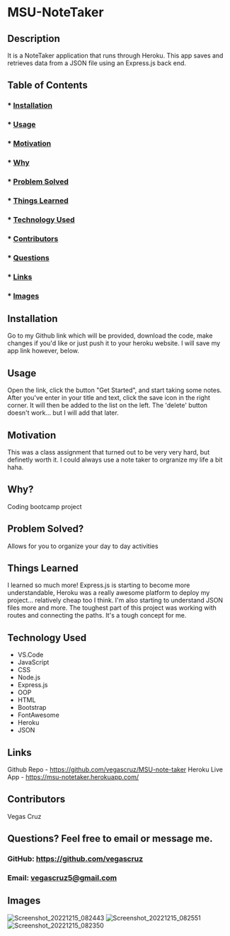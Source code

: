 
  # MSU-NoteTaker

  ## Description
  It is a NoteTaker application that runs through Heroku. This app saves and retrieves data from a JSON file using an Express.js back end. 
  
  ## Table of Contents
  ###  * [Installation](#installation)
  ###  * [Usage](#usageInformation)
  ###  * [Motivation](#motivation)
  ###  * [Why](#why)
  ###  * [Problem Solved](#problemSolved)
  ###  * [Things Learned](#thingsLearned)
  ###  * [Technology Used](#technologyUsed)
  ###  * [Contributors](#contributionGuidelines)
  ###  * [Questions](#questions)
  ###  * [Links](#links)
  ###  * [Images](#images)
  
  ## Installation
  Go to my Github link which will be provided, download the code, make changes if you'd like or just push it to your heroku website. I will save my app link however, below.

  ## Usage
  Open the link, click the button "Get Started", and start taking some notes. After you've enter in your title and text, click the save icon in the right corner. It will then be added to the list on the left. The 'delete' button doesn't work... but I will add that later.

  ## Motivation
  This was a class assignment that turned out to be very very hard, but definetly worth it. I could always use a note taker to orgranize my life a bit haha. 

  ## Why?
  Coding bootcamp project

  ## Problem Solved?
  Allows for you to organize your day to day activities

  ## Things Learned
  I learned so much more! Express.js is starting to become more understandable, Heroku was a really awesome platform to deploy my project... relatively cheap too I think. I'm also starting to understand JSON files more and more. The toughest part of this project was working with routes and connecting the paths. It's a tough concept for me.

  ## Technology Used
  * VS.Code
  * JavaScript
  * CSS
  * Node.js
  * Express.js
  * OOP
  * HTML
  * Bootstrap
  * FontAwesome
  * Heroku
  * JSON

  ## Links
  Github Repo - https://github.com/vegascruz/MSU-note-taker
  Heroku Live App - https://msu-notetaker.herokuapp.com/
  
  ## Contributors
  Vegas Cruz

  ## Questions? Feel free to email or message me.
  ### GitHub: https://github.com/vegascruz
  ### Email: vegascruz5@gmail.com

  ## Images
  ![Screenshot_20221215_082443](https://user-images.githubusercontent.com/95984881/208008191-4f5da9d5-9b09-4aa3-8f9e-384f8ce77fb2.png)
  ![Screenshot_20221215_082551](https://user-images.githubusercontent.com/95984881/208008192-aeea57c9-cc20-4058-95af-052cd6a1ef4e.png)
  ![Screenshot_20221215_082350](https://user-images.githubusercontent.com/95984881/208008193-a0081e8c-0ccf-499d-ad0c-76195963c2fd.png)
